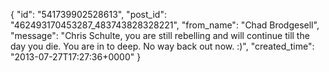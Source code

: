  {
   "id": "541739902528613",
   "post_id": "462493170453287_483743828328221",
   "from_name": "Chad Brodgesell",
   "message": "Chris Schulte, you are still rebelling and will continue till the day you die. You are in to deep. No way back out now. :)",
   "created_time": "2013-07-27T17:27:36+0000"
 }
